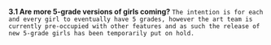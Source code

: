 __**3.1 Are more 5-grade versions of girls coming?**__
```The intention is for each and every girl to eventually have 5 grades, however the art team is currently pre-occupied with other features and as such the release of new 5-grade girls has been temporarily put on hold.```
